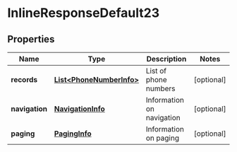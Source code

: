 
# InlineResponseDefault23

## Properties
Name | Type | Description | Notes
------------ | ------------- | ------------- | -------------
**records** | [**List&lt;PhoneNumberInfo&gt;**](PhoneNumberInfo.md) | List of phone numbers |  [optional]
**navigation** | [**NavigationInfo**](NavigationInfo.md) | Information on navigation |  [optional]
**paging** | [**PagingInfo**](PagingInfo.md) | Information on paging |  [optional]



